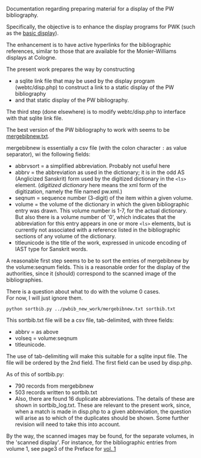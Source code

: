
Documentation regarding preparing material for a display of the
PW bibliography.

Specifically, the objective is to enhance the display programs for PWK
 (such as the [basic display](http://www.sanskrit-lexicon.uni-koeln.de/scans/PWScan/2014/web/webtc/indexcaller.php)).

The enhancement is to have active hyperlinks for the bibliographic references,
similar to those that are available for the Monier-Williams displays at Cologne.

The present work prepares the way by constructing 
* a sqlite link file that may be used by the display program (webtc/disp.php) to
  construct a link to a static display of the PW bibliography
* and that static display of the PW bibliography.

The third step (done elsewhere) is to modify webtc/disp.php to interface
 with that sqlite link file.

The best version of the PW bibliography to work with seems to be 
 [mergebibnew.txt](https://github.com/sanskrit-lexicon/PWK/blob/master/pw_ls/pwbib/pwbib_new_work/mergebibnew.txt).

mergebibnew is essentially a csv file (with the colon character `:` as value separator), wi the following fields:
* abbrvsort = a simplified abbreviation. Probably not useful here
* abbrv = the abbreviation as used in the dictionary; it is in the odd
  AS (Anglicized Sanskrit) form used by the digitized dictionary in the `<ls>`
  element.  (*digitized dictionary* here means the xml form of the 
  digitization, namely the file named pw.xml.)
* seqnum = sequence number (3-digit) of the item within a given volume.
* volume = the volume of the dictionary in which the given bibliographic entry
  was drawn.  This volume number is 1-7, for the actual dictionary.  But also
  there is a volume number of '0', which indicates that the abbreviation for
  this entry appears in one or more `<ls>` elements, but is currently
  not associated with a reference listed in the bibliographic sections of 
  any volume of the dictionary.
* titleunicode  is the title of the work, expressed in unicode encoding 
  of IAST type for Sanskrit words.

A reasonable first step seems to be to sort the entries of mergebibnew
by the volume:seqnum fields.  This is a reasonable order for the 
display of the authorities, since it (should) correspond to the scanned
image of the bibliographies.

There is a question about what to do with the volume 0 cases.  
For now, I will just ignore them. 

```
python sortbib.py ../pwbib_new_work/mergebibnew.txt sortbib.txt
```

This sortbib.txt file will be a csv file, tab-delimited, with three fields:
* abbrv = as above
* volseq = volume:seqnum
* titleunicode.

The use of tab-delimiting will make this suitable for a sqlite input file.
The file will be ordered by the 2nd field.
The first field can be used by disp.php.

As of this of sortbib.py:
* 790 records from mergebibnew
* 503 records written to sortbib.txt
* Also, there are found 16 duplicate abbreviations.  The details of these
  are shown in sortbib_log.txt.  These are relevant to the present work,
  since, when a match is made in disp.php to a given abbreviation, the
  question will arise as to which of the duplicates should be shown.
  Some further revision will need to take this into account.

By the way, the scanned images may be found, for the separate volumes,
in the 'scanned display'. For instance, for the bibliographic entries from
volume 1, see page3 of the Preface for
 [vol. 1](http://www.sanskrit-lexicon.uni-koeln.de/scans/PWScan/index.php?sfx=jpg&vol=1)

